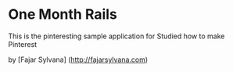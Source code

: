 # One Month Rails

This is the pinteresting sample application for Studied how to make Pinterest

by [Fajar Sylvana] (http://fajarsylvana.com)
